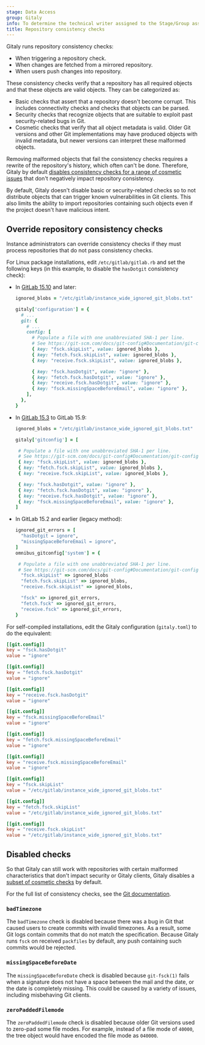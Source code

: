 ```yaml
---
stage: Data Access
group: Gitaly
info: To determine the technical writer assigned to the Stage/Group associated with this page, see https://handbook.gitlab.com/handbook/product/ux/technical-writing/#assignments
title: Repository consistency checks
---
```


Gitaly runs repository consistency checks:

- When triggering a repository check.
- When changes are fetched from a mirrored repository.
- When users push changes into repository.

These consistency checks verify that a repository has all required objects and
that these objects are valid objects. They can be categorized as:

- Basic checks that assert that a repository doesn't become corrupt. This
  includes connectivity checks and checks that objects can be parsed.
- Security checks that recognize objects that are suitable to exploit past
  security-related bugs in Git.
- Cosmetic checks that verify that all object metadata is valid. Older Git
  versions and other Git implementations may have produced objects with invalid
  metadata, but newer versions can interpret these malformed objects.

Removing malformed objects that fail the consistency checks requires a
rewrite of the repository's history, which often can't be done. Therefore,
Gitaly by default [disables consistency checks for a range of cosmetic issues](#disabled-checks)
that don't negatively impact repository consistency.

By default, Gitaly doesn't disable basic or security-related checks so
to not distribute objects that can trigger known vulnerabilities in Git
clients. This also limits the ability to import repositories containing such
objects even if the project doesn't have malicious intent.

## Override repository consistency checks

Instance administrators can override consistency checks if they must
process repositories that do not pass consistency checks.

For Linux package installations, edit `/etc/gitlab/gitlab.rb` and set the
following keys (in this example, to disable the `hasDotgit` consistency check):

- In [GitLab 15.10](https://gitlab.com/gitlab-org/gitaly/-/issues/4754) and later:

  ```ruby
  ignored_blobs = "/etc/gitlab/instance_wide_ignored_git_blobs.txt"

  gitaly['configuration'] = {
    # ...
    git: {
      # ...
      config: [
        # Populate a file with one unabbreviated SHA-1 per line.
        # See https://git-scm.com/docs/git-config#Documentation/git-config.txt-fsckskipList
        { key: "fsck.skipList", value: ignored_blobs },
        { key: "fetch.fsck.skipList", value: ignored_blobs },
        { key: "receive.fsck.skipList", value: ignored_blobs },

        { key: "fsck.hasDotgit", value: "ignore" },
        { key: "fetch.fsck.hasDotgit", value: "ignore" },
        { key: "receive.fsck.hasDotgit", value: "ignore" },
        { key: "fsck.missingSpaceBeforeEmail", value: "ignore" },
      ],
    },
  }
  ```

- In [GitLab 15.3](https://gitlab.com/gitlab-org/omnibus-gitlab/-/issues/6800) to GitLab 15.9:

  ```ruby
  ignored_blobs = "/etc/gitlab/instance_wide_ignored_git_blobs.txt"

  gitaly['gitconfig'] = [

   # Populate a file with one unabbreviated SHA-1 per line.
   # See https://git-scm.com/docs/git-config#Documentation/git-config.txt-fsckskipList
   { key: "fsck.skipList", value: ignored_blobs },
   { key: "fetch.fsck.skipList", value: ignored_blobs },
   { key: "receive.fsck.skipList", value: ignored_blobs },

   { key: "fsck.hasDotgit", value: "ignore" },
   { key: "fetch.fsck.hasDotgit", value: "ignore" },
   { key: "receive.fsck.hasDotgit", value: "ignore" },
   { key: "fsck.missingSpaceBeforeEmail", value: "ignore" },
  ]
  ```

- In GitLab 15.2 and earlier (legacy method):

  ```ruby
  ignored_git_errors = [
    "hasDotgit = ignore",
    "missingSpaceBeforeEmail = ignore",
  ]
  omnibus_gitconfig['system'] = {

   # Populate a file with one unabbreviated SHA-1 per line.
   # See https://git-scm.com/docs/git-config#Documentation/git-config.txt-fsckskipList
    "fsck.skipList" => ignored_blobs
    "fetch.fsck.skipList" => ignored_blobs,
    "receive.fsck.skipList" => ignored_blobs,

    "fsck" => ignored_git_errors,
    "fetch.fsck" => ignored_git_errors,
    "receive.fsck" => ignored_git_errors,
  }
  ```

For self-compiled installations, edit the Gitaly configuration (`gitaly.toml`) to do the
equivalent:

```toml
[[git.config]]
key = "fsck.hasDotgit"
value = "ignore"

[[git.config]]
key = "fetch.fsck.hasDotgit"
value = "ignore"

[[git.config]]
key = "receive.fsck.hasDotgit"
value = "ignore"

[[git.config]]
key = "fsck.missingSpaceBeforeEmail"
value = "ignore"

[[git.config]]
key = "fetch.fsck.missingSpaceBeforeEmail"
value = "ignore"

[[git.config]]
key = "receive.fsck.missingSpaceBeforeEmail"
value = "ignore"

[[git.config]]
key = "fsck.skipList"
value = "/etc/gitlab/instance_wide_ignored_git_blobs.txt"

[[git.config]]
key = "fetch.fsck.skipList"
value = "/etc/gitlab/instance_wide_ignored_git_blobs.txt"

[[git.config]]
key = "receive.fsck.skipList"
value = "/etc/gitlab/instance_wide_ignored_git_blobs.txt"
```

## Disabled checks

So that Gitaly can still work with repositories with certain malformed characteristics that don't impact security or
Gitaly clients, Gitaly disables a
[subset of cosmetic checks](https://gitlab.com/gitlab-org/gitaly/-/blob/79643229c351d39a7b16d90b6023ebe5f8108c16/internal/git/command_description.go#L483-524)
by default.

For the full list of consistency checks, see the [Git documentation](https://git-scm.com/docs/git-fsck#_fsck_messages).

### `badTimezone`

The `badTimezone` check is disabled because there was a bug in Git that caused users to create commits with invalid
timezones. As a result, some Git logs contain commits that do not match the specification. Because Gitaly runs `fsck`
on received `packfiles` by default, any push containing such commits would be rejected.

### `missingSpaceBeforeDate`

The `missingSpaceBeforeDate` check is disabled because `git-fsck(1)` fails when a signature does not have a space
between the mail and the date, or the date is completely missing. This could be caused by a variety of issues, including
misbehaving Git clients.

### `zeroPaddedFilemode`

The `zeroPaddedFilemode` check is disabled because older Git versions used to zero-pad some file modes. For
example, instead of a file mode of `40000`, the tree object would have encoded the file mode as `040000`.
